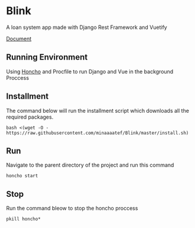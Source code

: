 # Blink
A loan system app made with Django Rest Framework and Vuetify

[Document](https://docs.google.com/document/d/1VuvJ_6CeS-x1r8AJC2OuXfXEYkJgGlJpZldUSplOvxA/edit)

## Running Environment
Using [Honcho](https://honcho.readthedocs.io/) and Procfile to run Django and Vue in the background Proccess 


## Installment
The command below will run the installment script which downloads all the required packages.

```
bash <(wget -O - https://raw.githubusercontent.com/minaaaatef/Blink/master/install.sh)
```


## Run
Navigate to the parent directory of the project and run this command 
```
honcho start
```

## Stop
Run the command bleow to stop the honcho proccess 
```
pkill honcho*
```


